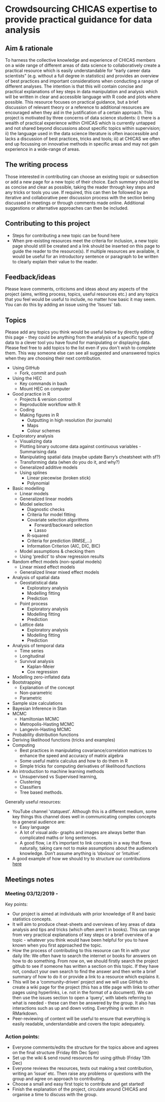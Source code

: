 # Crowdsourcing CHICAS expertise to provide practical guidance for data analysis

## Aim & rationale
To harness the collective knowledge and experience of CHICAS members on a wide range of different areas of data science to collaboratively create a practical resource which is easily understandable for “early career data scientists” (e.g. without a full degree in statistics) and provides an overview of best practices and important considerations when conducting a range of different analyses. The intention is that this will contain concise and practical explanations of key steps in data manipulation and analysis which will be written in clear and accessible language with R code and plots where possible. This resource focuses on practical guidance, but a brief discussion of relevant theory or a reference to additional resources are encouraged when they aid in the justification of a certain approach. This project is motivated by three concerns of data science students: i) there is a wealth of practical experience within CHICAS which is currently untapped and not shared beyond discussions about specific topics within supervision; ii) the language used in the data science literature is often inaccessible and lacks a discussion of best practices, tricks and tools; iii) at CHICAS we often end up focussing on innovative methods in specific areas and may not gain experience in a wide-range of areas.

## The writing process
Those interested in contributing can choose an existing topic or subsection or add a new page for a new topic of their choice. Each summary should be as concise and clear as possible, taking the reader through key steps and any tricks or tools you use. If required, this can then be followed by an iterative and collaborative peer discussion process with the section being discussed in meetings or through comments made online. Additional suggestions or alternative approaches can then be included.

## Contributing to this project
- Steps for contributing a new topic can be found here
- When pre-existing resources meet the criteria for inclusion, a new topic page should still be created and a link should be inserted on this page to guide the reader to the resource(s). If multiple resources are available, it would be useful for an introductory sentence or paragraph to be written to clearly explain their value to the reader.

## Feedback/ideas
Please leave comments, criticisms and ideas about any aspects of the project (aims, writing process, topics, useful resources etc.) and any topics that you feel would be useful to include, no matter how basic it may seem. You can do this by adding an issue using the 'Issues' tab. 

## Topics
Please add any topics you think would be useful below by directly editing this page - they could be anything from the analysis of a specific type of data to a clever tool you have found for manipulating or displaying data. Please feel free to add topics to the list even if you don't wish to complete them. This way someone else can see all suggested and unanswered topics when they are choosing their next contribution. 

- Using GitHub
  - Fork, commit and push
- Using the HEC
  - Key commands in bash
  - Mount HEC on computer
- Good practice in R
  - Projects & version control
  - Reproducible workflow with R
  - Coding
  - Making figures in R
    - Outputting in high resolution (for journals)
    - Maps
    - Colour schemes
- Exploratory analysis
  - Visualizing data
  - Plotting binary outcome data against continuous variables
  -Summarising data
  - Manipulating spatial data (maybe update Barry’s cheatsheet with sf?)
  - Transforming data (when do you do it, and why?)
  - Generalized additive models
  - Using splines
    - Linear piecewise (broken stick)
    - Polynomial
 - Basic modelling
    - Linear models
    - Generalized linear models
    - Model selection
      - Diagnostic checks
      - Criteria for model fitting
      - Covariate selection algorithms
        - Forward/backward selection
        - Lasso
      - R-squared
      - Criteria for prediction (RMSE,...)
      - Information Criterion (AIC, DIC, BIC)
    - Model assumptions & checking them
    - Using ‘predict’ to show regression results
- Random effect models (non-spatial models)
  - Linear mixed effect models
  - Generalized linear mixed effect models 
- Analysis of spatial data
  - Geostatistical data
    - Exploratory analysis
    - Modelling fitting
    - Prediction
  - Point process
     - Exploratory analysis
    - Modelling fitting
    - Prediction
  - Lattice data
     - Exploratory analysis
    - Modelling fitting
    - Prediction
- Analysis of temporal data
  - Time series
  - Longitudinal
  - Survival analysis
    - Kaplan-Meier
    - Cox regression
- Modelling zero-inflated data
- Bootstrapping
  - Explanation of the concept
  - Non-parametric
  - Parametric
- Sample size calculations
- Bayesian Inference in Stan
- MCMC
  - Hamiltonian MCMC
  - Metropolis-Hasting MCMC
  - Langevin-Hasting MCMC
- Probability distribution functions
- Deriving likelihood functions (tricks and examples)
- Computing
  - Best practices in manipulating covariance/correlation matrices to enhance the speed and accuracy of matrix algebra
  - Some useful matrix calculus and how to do them in R
  - Simple tricks for computing derivatives of likelihood functions
- An introduction to machine learning methods
  - Unsupervised vs Supervised learning, 
  - Clustering
  - Classifiers
  - Tree based methods.
 


Generally useful resources:
- YouTube channel 'statquest'. Although this is a different medium, some key things this channel does well in communicating complex concepts to a general audience are: 
  - Easy language
  - A lot of visual aids- graphs and images are always better than complicated maths or long sentences. 
  - A good flow, i.e it’s important to link concepts in a way that flows naturally, taking care not to make assumptions about the audience’s knowledge. Don’t assume anything is ‘obvious’ or ‘intuitive’. 
- A good example of how we should try to structure our contributions [here](https://r4ds.had.co.nz/introduction.html)


## Meetings notes
### Meeting 03/12/2019 - 
Key points:
- Our project is aimed at individuals with prior knowledge of R and basic statistics concepts.
- It will aim to produce cheat-sheets and overviews of key areas of data analysis and tips and tricks (which often aren’t in books). This can range from very practical explanations of key steps or a brief overview of a topic - whatever you think would have been helpful for you to have known when you first approached the topic.
- How the process of contributing to this resource can fit in with your daily life: We often have to search the internet or books for answers on how to do something. From now on, we should firstly search the project github to see if someone has written a section on this topic. If they have not, conduct your own search to find the answer and then write a brief summary of how to do it or provide a link to a resource which explains it.
- This will be a ‘community-driven’ project and we will use GitHub to create a wiki page for the project (this has a title page with links to other pages using hyperlinks, i.e. not in the format of a document). We can then use the issues section to open a ‘query’, with labels referring to what is needed - these can then be answered by the group. It also has interactions such as up and down voting. Everything is written in RMarkdown.
- Peer-reviewing of content will be useful to ensure that everything is easily readable, understandable and covers the topic adequately.

### Action points:
- Everyone comments/edits the structure for the topics above and agrees on the final structure (Friday 6th Dec 5pm)
- Set up the wiki & send round resources for using github (Friday 13th Dec)
- Everyone reviews the resources, tests out making a test contribution, writing an ‘issue’ etc. Then raise any problems or questions with the group and agree on approach to contributing.
- Choose a small and easy first topic to contribute and get started!
- Finish the explanation of the project, circulate around CHICAS and organise a time to discuss with the group.

